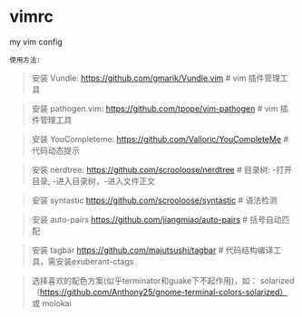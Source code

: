 vimrc
=====

my vim config

``````
使用方法:
``````
> 安装 Vundle: https://github.com/gmarik/Vundle.vim                   # vim 插件管理工具

> 安装 pathogen.vim: https://github.com/tpope/vim-pathogen            # vim 插件管理工具

> 安装 YouCompleteme: https://github.com/Valloric/YouCompleteMe       # 代码动态提示

> 安装 nerdtree: https://github.com/scrooloose/nerdtree               # 目录树: <C-n>-打开目录, <C-w-h>-进入目录树，<C-w-l>-进入文件正文

> 安装 syntastic https://github.com/scrooloose/syntastic              # 语法检测

> 安装 auto-pairs https://github.com/jiangmiao/auto-pairs             # 括号自动匹配

> 安装 tagbar https://github.com/majutsushi/tagbar                    # 代码结构编译工具，需安装exuberant-ctags

> 选择喜欢的配色方案(似乎terminator和guake下不起作用)，如： solarized（https://github.com/Anthony25/gnome-terminal-colors-solarized） 或 molokai
``````
